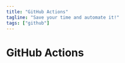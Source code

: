 ```yaml
---
title: "GitHub Actions"
tagline: "Save your time and automate it!"
tags: ["github"]
---
```


# GitHub Actions
